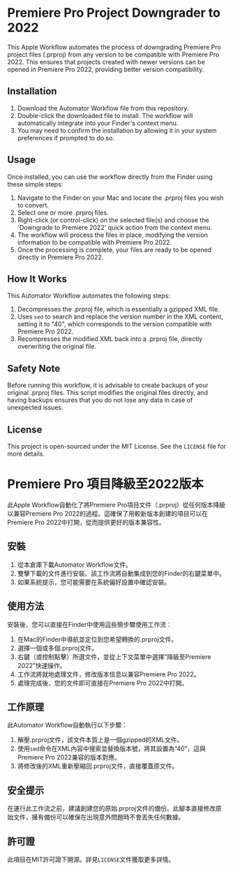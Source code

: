 # Premiere Pro Project Downgrader to 2022

This Apple Workflow automates the process of downgrading Premiere Pro project files (.prproj) from any version to be compatible with Premiere Pro 2022. This ensures that projects created with newer versions can be opened in Premiere Pro 2022, providing better version compatibility.

## Installation

1. Download the Automator Workflow file from this repository.
2. Double-click the downloaded file to install. The workflow will automatically integrate into your Finder's context menu.
3. You may need to confirm the installation by allowing it in your system preferences if prompted to do so.

## Usage

Once installed, you can use the workflow directly from the Finder using these simple steps:

1. Navigate to the Finder on your Mac and locate the .prproj files you wish to convert.
2. Select one or more .prproj files.
3. Right-click (or control-click) on the selected file(s) and choose the 'Downgrade to Premiere 2022' quick action from the context menu.
4. The workflow will process the files in place, modifying the version information to be compatible with Premiere Pro 2022.
5. Once the processing is complete, your files are ready to be opened directly in Premiere Pro 2022.

## How It Works

This Automator Workflow automates the following steps:

1. Decompresses the .prproj file, which is essentially a gzipped XML file.
2. Uses `sed` to search and replace the version number in the XML content, setting it to "40", which corresponds to the version compatible with Premiere Pro 2022.
3. Recompresses the modified XML back into a .prproj file, directly overwriting the original file.

## Safety Note

Before running this workflow, it is advisable to create backups of your original .prproj files. This script modifies the original files directly, and having backups ensures that you do not lose any data in case of unexpected issues.

## License

This project is open-sourced under the MIT License. See the `LICENSE` file for more details.


# Premiere Pro 項目降級至2022版本

此Apple Workflow自動化了將Premiere Pro項目文件（.prproj）從任何版本降級以兼容Premiere Pro 2022的過程。這確保了用較新版本創建的項目可以在Premiere Pro 2022中打開，從而提供更好的版本兼容性。

## 安裝

1. 從本倉庫下載Automator Workflow文件。
2. 雙擊下載的文件進行安裝。該工作流將自動集成到您的Finder的右鍵菜單中。
3. 如果系統提示，您可能需要在系統偏好設置中確認安裝。

## 使用方法

安裝後，您可以直接在Finder中使用這些簡步驟使用工作流：

1. 在Mac的Finder中導航並定位到您希望轉換的.prproj文件。
2. 選擇一個或多個.prproj文件。
3. 右鍵（或控制點擊）所選文件，並從上下文菜單中選擇“降級至Premiere 2022”快速操作。
4. 工作流將就地處理文件，修改版本信息以兼容Premiere Pro 2022。
5. 處理完成後，您的文件即可直接在Premiere Pro 2022中打開。

## 工作原理

此Automator Workflow自動執行以下步驟：

1. 解壓.prproj文件，該文件本質上是一個gzipped的XML文件。
2. 使用`sed`命令在XML內容中搜索並替換版本號，將其設置為“40”，這與Premiere Pro 2022兼容的版本對應。
3. 將修改後的XML重新壓縮回.prproj文件，直接覆蓋原文件。

## 安全提示

在運行此工作流之前，建議創建您的原始.prproj文件的備份。此腳本直接修改原始文件，擁有備份可以確保在出現意外問題時不會丟失任何數據。

## 許可證

此項目在MIT許可證下開源。詳見`LICENSE`文件獲取更多詳情。